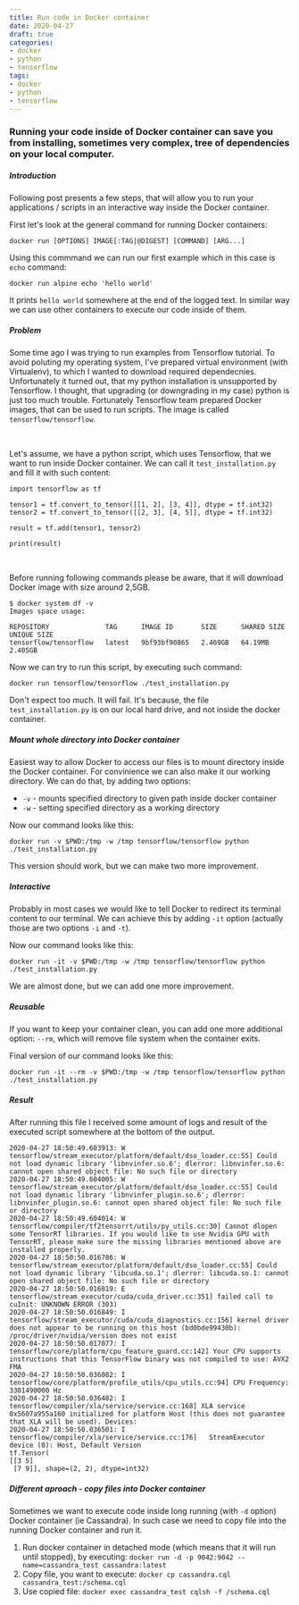 ```yaml
---
title: Run code in Docker container
date: 2020-04-27
draft: true
categories:
- docker
- python
- tensorflow
tags:
- docker
- python
- tensorflow
---
```


### Running your code inside of Docker container can save you from installing, sometimes very complex, tree of dependencies on your local computer.


##### Introduction

Following post presents a few steps, that will allow you to run your applications / scripts in an interactive way inside the Docker container.

First let's look at the general command for running Docker containers:  

`docker run [OPTIONS] IMAGE[:TAG|@DIGEST] [COMMAND] [ARG...]`

Using this commmand we can run our first example which in this case is `echo` command:

`docker run alpine echo 'hello world'`

It prints `hello world` somewhere at the end of the logged text.
In similar way we can use other containers to execute our code inside of them.  


##### Problem

Some time ago I was trying to run examples from Tensorflow tutorial. To avoid poluting my operating system, I've prepared virtual environment (with Virtualenv), to which I wanted to download required dependecnies. Unfortunately it turned out, that my python installation is unsupported by Tensorflow. I thought, that upgrading (or downgrading in my case) python is just too much trouble. Fortunately Tensorflow team prepared Docker images, that can be used to run scripts. The image is called `tensorflow/tensorflow`.

<br/>

Let's assume, we have a python script, which uses Tensorflow, that we want to run inside Docker container. We can call it `test_installation.py` and fill it with such content:

```
import tensorflow as tf

tensor1 = tf.convert_to_tensor([[1, 2], [3, 4]], dtype = tf.int32)
tensor2 = tf.convert_to_tensor([[2, 3], [4, 5]], dtype = tf.int32)

result = tf.add(tensor1, tensor2)

print(result)
```

<br/>

Before running following commands please be aware, that it will download Docker image with size around 2,5GB.

```
$ docker system df -v
Images space usage:

REPOSITORY              TAG      IMAGE ID       SIZE      SHARED SIZE   UNIQUE SIZE 
tensorflow/tensorflow   latest   9bf93bf90865   2.469GB   64.19MB       2.405GB  
```

Now we can try to run this script, by executing such command:

`docker run tensorflow/tensorflow ./test_installation.py`

Don't expect too much. It will fail. It's because, the file `test_installation.py` is on our local hard drive, and not inside the docker container.


##### Mount whole directory into Docker container

Easiest way to allow Docker to access our files is to mount directory inside the Docker container. For convinience we can also make it our working directory. We can do that, by adding two options:

- `-v` - mounts specified directory to given path inside docker container  
- `-w` - setting specified directory as a working directory

Now our command looks like this:

`docker run -v $PWD:/tmp -w /tmp tensorflow/tensorflow python ./test_installation.py` 

This version should work, but we can make two more improvement.


##### Interactive

Probably in most cases we would like to tell Docker to redirect its terminal content to our terminal. We can achieve this by adding `-it` option (actually those are two options `-i` and `-t`).

Now our command looks like this:

`docker run -it -v $PWD:/tmp -w /tmp tensorflow/tensorflow python ./test_installation.py`

We are almost done, but we can add one more improvement.


##### Reusable

If you want to keep your container clean, you can add one more additional option: `--rm`, which will remove file system when the container exits.

Final version of our command looks like this:

`docker run -it --rm -v $PWD:/tmp -w /tmp tensorflow/tensorflow python ./test_installation.py`


##### Result

After running this file I received some amount of logs and result of the executed script somewhere at the bottom of the output.

```
2020-04-27 18:50:49.603913: W tensorflow/stream_executor/platform/default/dso_loader.cc:55] Could not load dynamic library 'libnvinfer.so.6'; dlerror: libnvinfer.so.6: cannot open shared object file: No such file or directory
2020-04-27 18:50:49.604005: W tensorflow/stream_executor/platform/default/dso_loader.cc:55] Could not load dynamic library 'libnvinfer_plugin.so.6'; dlerror: libnvinfer_plugin.so.6: cannot open shared object file: No such file or directory
2020-04-27 18:50:49.604014: W tensorflow/compiler/tf2tensorrt/utils/py_utils.cc:30] Cannot dlopen some TensorRT libraries. If you would like to use Nvidia GPU with TensorRT, please make sure the missing libraries mentioned above are installed properly.
2020-04-27 18:50:50.016786: W tensorflow/stream_executor/platform/default/dso_loader.cc:55] Could not load dynamic library 'libcuda.so.1'; dlerror: libcuda.so.1: cannot open shared object file: No such file or directory
2020-04-27 18:50:50.016819: E tensorflow/stream_executor/cuda/cuda_driver.cc:351] failed call to cuInit: UNKNOWN ERROR (303)
2020-04-27 18:50:50.016849: I tensorflow/stream_executor/cuda/cuda_diagnostics.cc:156] kernel driver does not appear to be running on this host (bd0bde99430b): /proc/driver/nvidia/version does not exist
2020-04-27 18:50:50.017077: I tensorflow/core/platform/cpu_feature_guard.cc:142] Your CPU supports instructions that this TensorFlow binary was not compiled to use: AVX2 FMA
2020-04-27 18:50:50.036082: I tensorflow/core/platform/profile_utils/cpu_utils.cc:94] CPU Frequency: 3301490000 Hz
2020-04-27 18:50:50.036482: I tensorflow/compiler/xla/service/service.cc:168] XLA service 0x5607a955a160 initialized for platform Host (this does not guarantee that XLA will be used). Devices:
2020-04-27 18:50:50.036501: I tensorflow/compiler/xla/service/service.cc:176]   StreamExecutor device (0): Host, Default Version
tf.Tensor(
[[3 5]
 [7 9]], shape=(2, 2), dtype=int32)
```

##### Different aproach - copy files into Docker container

Sometimes we want to execute code inside long running (with `-d` option) Docker container (ie Cassandra). In such case we need to copy file into the running Docker container and run it.

1. Run docker container in detached mode (which means that it will run until stopped), by executing: `docker run -d -p 9042:9042 --name=cassandra_test cassandra:latest`
2. Copy file, you want to execute: `docker cp cassandra.cql cassandra_test:/schema.cql`
3. Use copied file: `docker exec cassandra_test cqlsh -f /schema.cql`
